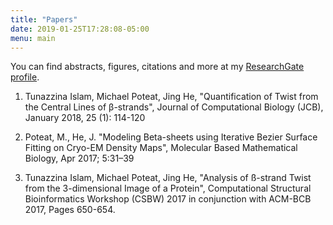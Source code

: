 ```yaml
---
title: "Papers"
date: 2019-01-25T17:28:08-05:00
menu: main
---
```


You can find abstracts, figures, citations and more at my [ResearchGate profile](https://www.researchgate.net/profile/Michael_Poteat2).

1. Tunazzina Islam, Michael Poteat, Jing He, "Quantification of Twist from the
   Central Lines of β-strands", Journal of Computational Biology (JCB), January
   2018, 25 (1): 114-120

2. Poteat, M., He, J. "Modeling Beta-sheets using Iterative Bezier Surface
   Fitting on Cryo-EM Density Maps", Molecular Based Mathematical Biology, Apr
   2017; 5:31–39

3. Tunazzina Islam, Michael Poteat, Jing He, "Analysis of ß-strand Twist from
   the 3-dimensional Image of a Protein", Computational Structural
   Bioinformatics Workshop (CSBW) 2017 in conjunction with ACM-BCB 2017, Pages
   650-654.
